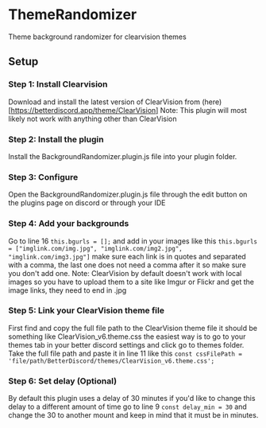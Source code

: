 # ThemeRandomizer
Theme background randomizer for clearvision themes

## Setup

### Step 1: Install Clearvision
Download and install the latest version of ClearVision from (here)[https://betterdiscord.app/theme/ClearVision] 
Note: This plugin will most likely not work with anything other than ClearVision

### Step 2: Install the plugin
Install the BackgroundRandomizer.plugin.js file into your plugin folder.

### Step 3: Configure
Open the BackgroundRandomizer.plugin.js file through the edit button on the plugins page on discord or through your IDE

### Step 4: Add your backgrounds
Go to line 16 ```this.bgurls = [];``` and add in your images like this ```this.bgurls = ["imglink.com/img.jpg", "imglink.com/img2.jpg", "imglink.com/img3.jpg"]``` make sure each link is in quotes and separated with a comma, the last one does not need a comma after it so make sure you don't add one.
Note: ClearVision by default doesn't work with local images so you have to upload them to a site like Imgur or Flickr and get the image links, they need to end in .jpg 

### Step 5: Link your ClearVision theme file
First find and copy the full file path to the ClearVision theme file it should be something like ClearVision_v6.theme.css the easiest way is to go to your themes tab in your better discord settings and click go to themes folder. Take the full file path and paste it in line 11 like this ```const cssFilePath = 'file/path/BetterDiscord/themes/ClearVision_v6.theme.css';```

### Step 6: Set delay (Optional)
By default this plugin uses a delay of 30 minutes if you'd like to change this delay to a different amount of time go to line 9 ```const delay_min = 30``` and change the 30 to another mount and keep in mind that it must be in minutes. 
